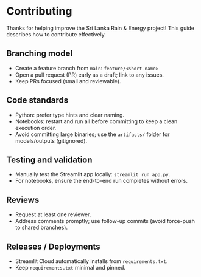 # Contributing

Thanks for helping improve the Sri Lanka Rain & Energy project! This guide describes how to contribute effectively.

## Branching model
- Create a feature branch from `main`: `feature/<short-name>`
- Open a pull request (PR) early as a draft; link to any issues.
- Keep PRs focused (small and reviewable).

## Code standards
- Python: prefer type hints and clear naming.
- Notebooks: restart and run all before committing to keep a clean execution order.
- Avoid committing large binaries; use the `artifacts/` folder for models/outputs (gitignored).

## Testing and validation
- Manually test the Streamlit app locally: `streamlit run app.py`.
- For notebooks, ensure the end-to-end run completes without errors.

## Reviews
- Request at least one reviewer.
- Address comments promptly; use follow-up commits (avoid force-push to shared branches).

## Releases / Deployments
- Streamlit Cloud automatically installs from `requirements.txt`.
- Keep `requirements.txt` minimal and pinned.
